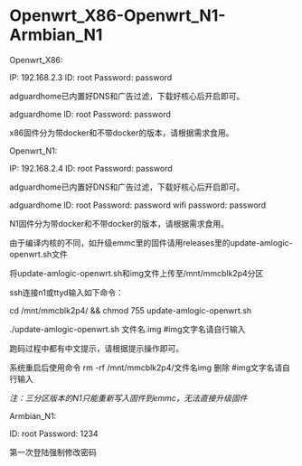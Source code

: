 # Openwrt_X86-Openwrt_N1-Armbian_N1

Openwrt_X86:

IP: 192.168.2.3 ID: root Password: password

adguardhome已内置好DNS和广告过滤，下载好核心后开启即可。

adguardhome ID: root Password: password

x86固件分为带docker和不带docker的版本，请根据需求食用。

Openwrt_N1:

IP: 192.168.2.4 ID: root Password: password

adguardhome已内置好DNS和广告过滤，下载好核心后开启即可。

adguardhome ID: root Password: password wifi password: password

N1固件分为带docker和不带docker的版本，请根据需求食用。

由于编译内核的不同，如升级emmc里的固件请用releases里的update-amlogic-openwrt.sh文件

将update-amlogic-openwrt.sh和img文件上传至/mnt/mmcblk2p4分区

ssh连接n1或ttyd输入如下命令：

cd /mnt/mmcblk2p4/ && chmod 755 update-amlogic-openwrt.sh

./update-amlogic-openwrt.sh 文件名.img  #img文字名请自行输入

跑码过程中都有中文提示，请根据提示操作即可。

系统重启后使用命令 rm -rf /mnt/mmcblk2p4/文件名img 删除  #img文字名请自行输入

*注：三分区版本的N1只能重新写入固件到emmc，无法直接升级固件*

Armbian_N1:

ID: root Password: 1234

第一次登陆强制修改密码
